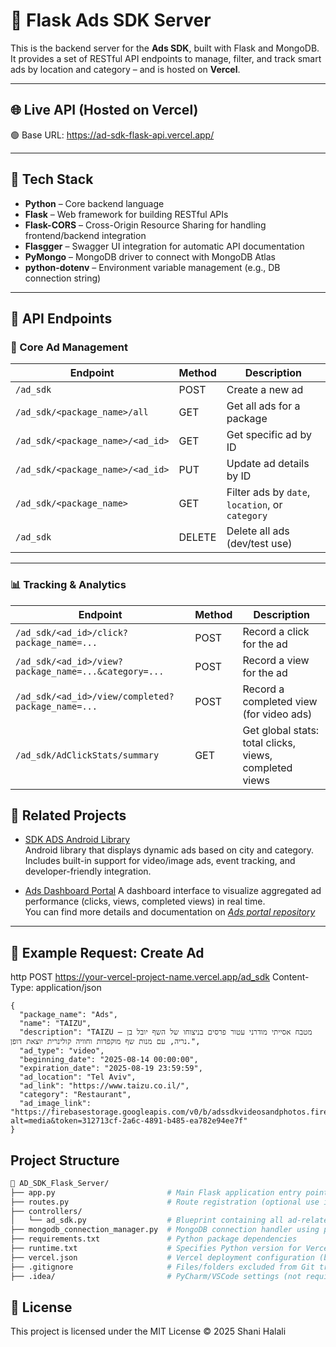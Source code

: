 # 🚀 Flask Ads SDK Server

This is the backend server for the **Ads SDK**, built with Flask and MongoDB.  
It provides a set of RESTful API endpoints to manage, filter, and track smart ads by location and category – and is hosted on **Vercel**.

---

## 🌐 Live API (Hosted on Vercel)

🟢 Base URL:  https://ad-sdk-flask-api.vercel.app/

---

## 🧱 Tech Stack

- **Python** – Core backend language
- **Flask** – Web framework for building RESTful APIs
- **Flask-CORS** – Cross-Origin Resource Sharing for handling frontend/backend integration
- **Flasgger** – Swagger UI integration for automatic API documentation
- **PyMongo** – MongoDB driver to connect with MongoDB Atlas
- **python-dotenv** – Environment variable management (e.g., DB connection string)

---

## 📘 API Endpoints

### 🔧 Core Ad Management

| Endpoint                              | Method | Description                                                  |
|---------------------------------------|--------|--------------------------------------------------------------|
| `/ad_sdk`                             | POST   | Create a new ad                                              |
| `/ad_sdk/<package_name>/all`          | GET    | Get all ads for a package                                    |
| `/ad_sdk/<package_name>/<ad_id>`      | GET    | Get specific ad by ID                                        |
| `/ad_sdk/<package_name>/<ad_id>`      | PUT    | Update ad details by ID                                      |
| `/ad_sdk/<package_name>`              | GET    | Filter ads by `date`, `location`, or `category`              |
| `/ad_sdk`                             | DELETE | Delete all ads (dev/test use)                                |

---

### 📊 Tracking & Analytics

| Endpoint                                                    | Method | Description                                                     |
|-------------------------------------------------------------|--------|-----------------------------------------------------------------|
| `/ad_sdk/<ad_id>/click?package_name=...`                    | POST   | Record a click for the ad                                       |
| `/ad_sdk/<ad_id>/view?package_name=...&category=...`        | POST   | Record a view for the ad                                        |
| `/ad_sdk/<ad_id>/view/completed?package_name=...`           | POST   | Record a completed view (for video ads)                         |
| `/ad_sdk/AdClickStats/summary`                              | GET    | Get global stats: total clicks, views, completed views          |

## 🔗 Related Projects
- [SDK ADS Android Library](https://github.com/ShaniHalali/SDK_ADS_Android_Library)   
  Android library that displays dynamic ads based on city and category.  
  Includes built-in support for video/image ads, event tracking, and developer-friendly integration.
  
- [Ads Dashboard Portal](https://portal-ads-dashboard-react-typejs.vercel.app/)
A dashboard interface to visualize aggregated ad performance (clicks, views, completed views) in real time.   
You can find more details and documentation on [*Ads portal repository*](https://github.com/ShaniHalali/Portal_ads_dashboard_REACT_TYPEJS)



---

## 🧪 Example Request: Create Ad
http
POST https://your-vercel-project-name.vercel.app/ad_sdk
Content-Type: application/json

```
{
  "package_name": "Ads",
  "name": "TAIZU",
  "description": "TAIZU – מטבח אסייתי מודרני עטור פרסים בניצוחו של השף יובל בן נריה, עם מנות שף מוקפדות וחוויה קולינרית יוצאת דופן.",
  "ad_type": "video",
  "beginning_date": "2025-08-14 00:00:00",
  "expiration_date": "2025-08-19 23:59:59",
  "ad_location": "Tel Aviv",
  "ad_link": "https://www.taizu.co.il/",
  "category": "Restaurant",
  "ad_image_link": "https://firebasestorage.googleapis.com/v0/b/adssdkvideosandphotos.firebasestorage.app/o/video%2FTaizo%20Resturant.mp4?alt=media&token=312713cf-2a6c-4891-b485-ea782e94ee7f"
}
```
## Project Structure
```bash
📁 AD_SDK_Flask_Server/
├── app.py                         # Main Flask application entry point
├── routes.py                      # Route registration (optional use if needed)
├── controllers/
│   └── ad_sdk.py                  # Blueprint containing all ad-related endpoints
├── mongodb_connection_manager.py  # MongoDB connection handler using pymongo
├── requirements.txt               # Python package dependencies
├── runtime.txt                    # Specifies Python version for Vercel (e.g. python-3.10)
├── vercel.json                    # Vercel deployment configuration (builds & routes)
├── .gitignore                     # Files/folders excluded from Git tracking
├── .idea/                         # PyCharm/VSCode settings (not required for deployment)
```

## 📄 License

This project is licensed under the MIT License © 2025 Shani Halali



